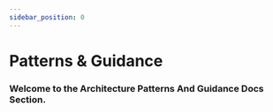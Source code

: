 ```yaml
---
sidebar_position: 0
---
```

# Patterns & Guidance

### Welcome to the Architecture Patterns And Guidance Docs Section.